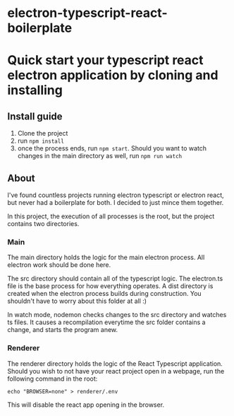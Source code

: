 # electron-typescript-react-boilerplate
**Quick start your typescript react electron application by cloning and installing**
===

## Install guide 

1. Clone the project
2. run `npm install`
3. once the process ends, run `npm start`. Should you want to watch changes in the main directory as well, run `npm run watch`

## About

I've found countless projects running electron typescript or electron react, but never had a boilerplate for both. I decided to just mince them together.

In this project, the execution of all processes is the root, but the project contains two directories.

### Main
The main directory holds the logic for the main electron process. All electron work should be done here.

The src directory should contain all of the typescript logic. The electron.ts file is the base process for how everything operates.
A dist directory is created when the electron process builds during construction. You shouldn't have to worry about this folder at all :)

In watch mode, nodemon checks changes to the src directory and watches ts files. It causes a recompilation everytime the src folder contains a change, and starts the program anew.

### Renderer
The renderer directory holds the logic of the React Typescript application. Should you wish to not have your react project open in a webpage, run the following command in the root:
```
echo "BROWSER=none" > renderer/.env
```
This will disable the react app opening in the browser.

